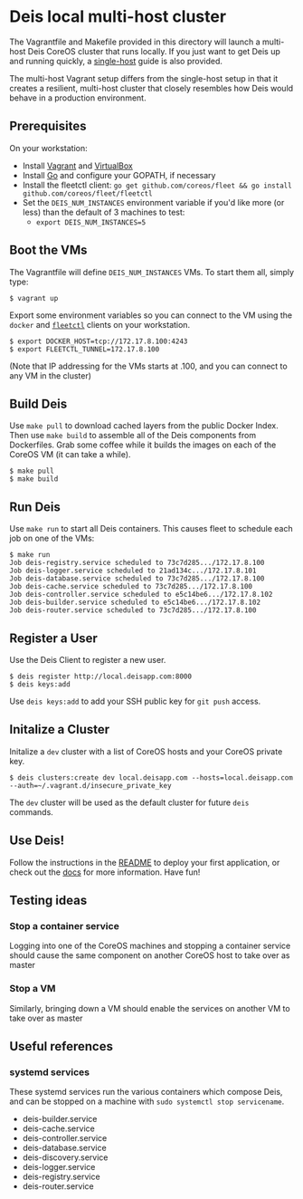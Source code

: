 # Deis local multi-host cluster

The Vagrantfile and Makefile provided in this directory will launch a multi-host Deis CoreOS cluster that runs locally. If you just want to get Deis up and running quickly, a [single-host](../vagrant-1-node/README.md) guide is also provided.

The multi-host Vagrant setup differs from the single-host setup in that it creates a resilient, multi-host cluster that closely resembles how Deis would behave in a production environment.

## Prerequisites
On your workstation:
* Install [Vagrant](http://www.vagrantup.com/downloads.html) and [VirtualBox](https://www.virtualbox.org/wiki/Downloads)
* Install [Go](http://golang.org/doc/install) and configure your GOPATH, if necessary
* Install the fleetctl client: `go get github.com/coreos/fleet && go install github.com/coreos/fleet/fleetctl`
* Set the `DEIS_NUM_INSTANCES` environment variable if you'd like more (or less) than the default of 3 machines to test:
  * `export DEIS_NUM_INSTANCES=5`

## Boot the VMs

The Vagrantfile will define `DEIS_NUM_INSTANCES` VMs. To start them all, simply type:

```console
$ vagrant up
```

Export some environment variables so you can connect to the VM using the `docker` and [`fleetctl`](https://github.com/coreos/fleet#building) clients on your workstation.

```console
$ export DOCKER_HOST=tcp://172.17.8.100:4243
$ export FLEETCTL_TUNNEL=172.17.8.100
```

(Note that IP addressing for the VMs starts at .100, and you can connect to any VM in the cluster)

## Build Deis

Use `make pull` to download cached layers from the public Docker Index.  Then use `make build` to assemble all of the Deis components from Dockerfiles.  Grab some coffee while it builds the images on each of the CoreOS VM (it can take a while).

```console
$ make pull
$ make build
```

## Run Deis

Use `make run` to start all Deis containers. This causes fleet to schedule each job on one of the VMs:

```console
$ make run
Job deis-registry.service scheduled to 73c7d285.../172.17.8.100
Job deis-logger.service scheduled to 21ad134c.../172.17.8.101
Job deis-database.service scheduled to 73c7d285.../172.17.8.100
Job deis-cache.service scheduled to 73c7d285.../172.17.8.100
Job deis-controller.service scheduled to e5c14be6.../172.17.8.102
Job deis-builder.service scheduled to e5c14be6.../172.17.8.102
Job deis-router.service scheduled to 73c7d285.../172.17.8.100
```

## Register a User

Use the Deis Client to register a new user.

```console
$ deis register http://local.deisapp.com:8000
$ deis keys:add
```

Use `deis keys:add` to add your SSH public key for `git push` access.

## Initalize a Cluster

Initalize a `dev` cluster with a list of CoreOS hosts and your CoreOS private key.

```console
$ deis clusters:create dev local.deisapp.com --hosts=local.deisapp.com --auth=~/.vagrant.d/insecure_private_key
```

The `dev` cluster will be used as the default cluster for future `deis` commands.

## Use Deis!

Follow the instructions in the [README](../../README.md) to deploy your first application, or check out the [docs](http://docs.deis.io/en/latest/) for more information. Have fun!

## Testing ideas
### Stop a container service
Logging into one of the CoreOS machines and stopping a container service should cause the same component on another CoreOS
host to take over as master

### Stop a VM
Similarly, bringing down a VM should enable the services on another VM to take over as master

## Useful references
### systemd services
These systemd services run the various containers which compose Deis, and can be stopped on a machine with `sudo systemctl stop servicename`.
* deis-builder.service
* deis-cache.service
* deis-controller.service
* deis-database.service
* deis-discovery.service
* deis-logger.service
* deis-registry.service
* deis-router.service
